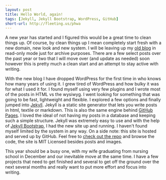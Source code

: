 ```yaml
---
layout: post
title: Hello World, again!
tags: [Jekyll, Jekyll Bootstrap, WordPress, GitHub]
short-url: http://fleeting.us/phwa
---
```

A new year has started and I figured this would be a great time to clean things up. Of course, by clean things up I mean completely start fresh with a new domain, new look and new system. I will be leaving up my [old blog](http://paperkilledrock.com "PaperKilledRock.com") in read-only mode just for archive purposes. There are a few select posts over the past year or two that I will move over (and update as needed) soon however this is pretty much a clean start and an attempt to stay active with writing.

With the new blog I have dropped WordPress for the first time in who knows how many years of using it. I grew tired of WordPress and how bulky it was for what I used it for. I found myself using very few plugins and I wrote most of the posts in HTML vs the wysiwyg. I went looking for something that was going to be fast, lightweight and flexible. I explored a few options and finally jumped into [Jekyll](http://jekyllrb.com/ "Jekyll"). Jekyll is a static site generator that lets you write posts in html, textile or markdown. This is also the same engine behind [GitHub Pages](http://pages.github.com/ "GitHub Pages"). I loved the ideal of not having my posts in a database and keeping such a simple structure. Jekyll was extremely easy to use and with the help of [Jekyll Bootstrap](http://jekyllbootstrap.com/ "Jekyll Bootstrap"), I had the new site up and running. I haven't found myself limited by the system in any way. On a side note: this site is hosted and served up by GitHub. Feel free to [check out the repo](https://github.com/jamesfleeting/iwasasuperhero.com "iwasasuperhero.com GitHub Repo") and browse the code, the site is MIT Licensed besides posts and images.

This year should be a busy one, with my wife graduating from nursing school in December and our inevitable move at the same time. I have a few projects that need to get finished and several to get off the ground over the next several months and really want to put more effort and focus into writing.
